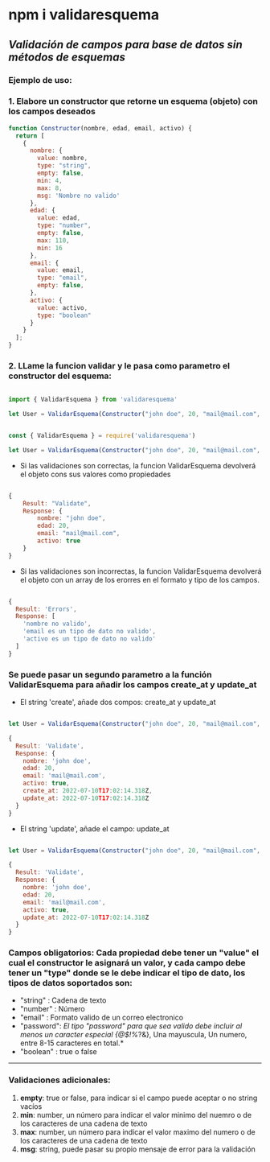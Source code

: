 # npm i validaresquema


## *Validación de campos para base de datos sin métodos de esquemas*

### Ejemplo de uso:

### 1. Elabore un constructor que retorne un esquema (objeto) con los campos deseados

```javascript
function Constructor(nombre, edad, email, activo) {
  return [
    {
      nombre: {
        value: nombre,
        type: "string",
        empty: false,
        min: 4,
        max: 8,
        msg: 'Nombre no valido'
      },
      edad: {
        value: edad,
        type: "number",
        empty: false,
        max: 110,
        min: 16
      },
      email: {
        value: email,
        type: "email",
        empty: false,
      },
      activo: {
        value: activo,
        type: "boolean"
      }
    }
  ];
}
```



### 2. LLame la funcion validar y le pasa como parametro el constructor del esquema:

```javascript

import { ValidarEsquema } from 'validaresquema'

let User = ValidarEsquema(Constructor("john doe", 20, "mail@mail.com", true));

```

```javascript

const { ValidarEsquema } = require('validaresquema')

let User = ValidarEsquema(Constructor("john doe", 20, "mail@mail.com", true));

```

* Si las validaciones son correctas, la funcion ValidarEsquema devolverá el objeto cons sus valores como propiedades

```javascript

{ 
    Result: "Validate", 
    Response: {
        nombre: "john doe",
        edad: 20,
        email: "mail@mail.com",
        activo: true
    } 
}

```

* Si las validaciones son incorrectas, la funcion ValidarEsquema devolverá el objeto con un array de los erorres en el formato y tipo de los campos.

```javascript

{
  Result: 'Errors',
  Response: [
    'nombre no valido',
    'email es un tipo de dato no valido',
    'activo es un tipo de dato no valido'
  ]
}

```

### Se puede pasar un segundo parametro a la función ValidarEsquema  para añadir los campos create_at y update_at

* El string 'create', añade dos compos:  create_at y update_at

```javascript

let User = ValidarEsquema(Constructor("john doe", 20, "mail@mail.com", true), 'create');

{
  Result: 'Validate',
  Response: {
    nombre: 'john doe',
    edad: 20,
    email: 'mail@mail.com',
    activo: true,
    create_at: 2022-07-10T17:02:14.318Z,
    update_at: 2022-07-10T17:02:14.318Z
  }
}

```

* El string 'update', añade el  campo: update_at

```javascript

let User = ValidarEsquema(Constructor("john doe", 20, "mail@mail.com", true), 'update');

{
  Result: 'Validate',
  Response: {
    nombre: 'john doe',
    edad: 20,
    email: 'mail@mail.com',
    activo: true,
    update_at: 2022-07-10T17:02:14.318Z
  }
}

```

### Campos obligatorios: Cada propiedad debe tener un "value" el cual el constructor le asignará un valor, y cada campo debe tener un "type" donde se le debe indicar el tipo de dato, los tipos de datos soportados son: 

* "string" : Cadena de texto
* "number" : Número
* "email" : Formato valido de un correo electronico
* "password": *El tipo "password" para que sea valido debe incluir al menos un caracter especial {@$!%*?&}, Una mayuscula, Un numero, entre 8-15 caracteres en total.*
* "boolean" : true o false


***

### Validaciones adicionales: 

1. **empty**: true or false, para indicar si el campo puede aceptar o no string vacíos
2. **min**: number, un número para indicar el valor minimo del nuemro o de los caracteres de una cadena de texto
3. **max**: number, un número para indicar el valor maximo del numero o de los caracteres de una cadena de texto
4. **msg**: string, puede pasar su propio mensaje de error para la validación